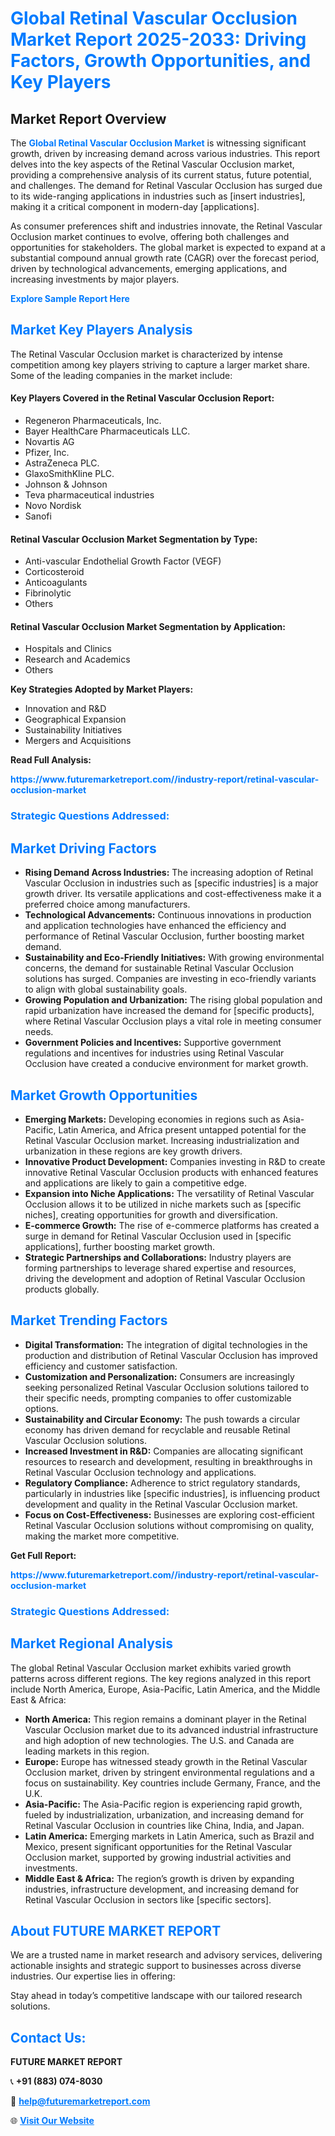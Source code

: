 <h1 style="color: #007BFF;">Global Retinal Vascular Occlusion Market Report 2025-2033: Driving Factors, Growth Opportunities, and Key Players</h1>

<section id="overview">
<h2>Market Report Overview</h2>
<p>The <a href="https://www.futuremarketreport.com//industry-report/retinal-vascular-occlusion-market" style="color: #007BFF; text-decoration: none;"><strong>Global Retinal Vascular Occlusion Market</strong></a> is witnessing significant growth, driven by increasing demand across various industries. This report delves into the key aspects of the Retinal Vascular Occlusion market, providing a comprehensive analysis of its current status, future potential, and challenges. The demand for Retinal Vascular Occlusion has surged due to its wide-ranging applications in industries such as [insert industries], making it a critical component in modern-day [applications].</p>
<p>As consumer preferences shift and industries innovate, the Retinal Vascular Occlusion market continues to evolve, offering both challenges and opportunities for stakeholders. The global market is expected to expand at a substantial compound annual growth rate (CAGR) over the forecast period, driven by technological advancements, emerging applications, and increasing investments by major players.</p>
</section>

<section id="overview">
<p><a href="https://www.futuremarketreport.com//request-sample/reportId=63003" style="color: #007BFF; text-decoration: none;"><strong>Explore Sample Report Here</strong></a></p>
</section>

<section id="key-players">
<h2 style="color: #007BFF;">Market Key Players Analysis</h2>
<p>The Retinal Vascular Occlusion market is characterized by intense competition among key players striving to capture a larger market share. Some of the leading companies in the market include:</p>
<h4>Key Players Covered in the Retinal Vascular Occlusion Report:</h4>
<ul><li>Regeneron Pharmaceuticals, Inc.</li><li>Bayer HealthCare Pharmaceuticals LLC.</li><li>Novartis AG</li><li>Pfizer, Inc.</li><li>AstraZeneca PLC.</li><li>GlaxoSmithKline PLC.</li><li>Johnson &amp; Johnson</li><li>Teva pharmaceutical industries</li><li>Novo Nordisk</li><li>Sanofi</li></ul>
<h4>Retinal Vascular Occlusion Market Segmentation by Type:</h4>
<ul><li>Anti-vascular Endothelial Growth Factor (VEGF)</li><li>Corticosteroid</li><li>Anticoagulants</li><li>Fibrinolytic</li><li>Others</li></ul>

<h4>Retinal Vascular Occlusion Market Segmentation by Application:</h4>
<ul><li>Hospitals and Clinics</li><li>Research and Academics</li><li>Others</li></ul>
<p><strong>Key Strategies Adopted by Market Players:</strong></p>
<ul>
<li>Innovation and R&D</li>
<li>Geographical Expansion</li>
<li>Sustainability Initiatives</li>
<li>Mergers and Acquisitions</li>
</ul>
</section>

<section>
<p><strong>Read Full Analysis: </strong></p><a href="https://www.futuremarketreport.com//industry-report/retinal-vascular-occlusion-market" style="color: #007BFF; text-decoration: none;"><strong>https://www.futuremarketreport.com//industry-report/retinal-vascular-occlusion-market</strong></a>
<h3 style="color: #007BFF;">Strategic Questions Addressed:</h3>
</section>

<section id="driving-factors">
<h2 style="color: #007BFF;">Market Driving Factors</h2>
<ul>
<li><strong>Rising Demand Across Industries:</strong> The increasing adoption of Retinal Vascular Occlusion in industries such as [specific industries] is a major growth driver. Its versatile applications and cost-effectiveness make it a preferred choice among manufacturers.</li>
<li><strong>Technological Advancements:</strong> Continuous innovations in production and application technologies have enhanced the efficiency and performance of Retinal Vascular Occlusion, further boosting market demand.</li>
<li><strong>Sustainability and Eco-Friendly Initiatives:</strong> With growing environmental concerns, the demand for sustainable Retinal Vascular Occlusion solutions has surged. Companies are investing in eco-friendly variants to align with global sustainability goals.</li>
<li><strong>Growing Population and Urbanization:</strong> The rising global population and rapid urbanization have increased the demand for [specific products], where Retinal Vascular Occlusion plays a vital role in meeting consumer needs.</li>
<li><strong>Government Policies and Incentives:</strong> Supportive government regulations and incentives for industries using Retinal Vascular Occlusion have created a conducive environment for market growth.</li>
</ul>
</section>

<section id="growth-opportunities">
<h2 style="color: #007BFF;">Market Growth Opportunities</h2>
<ul>
<li><strong>Emerging Markets:</strong> Developing economies in regions such as Asia-Pacific, Latin America, and Africa present untapped potential for the Retinal Vascular Occlusion market. Increasing industrialization and urbanization in these regions are key growth drivers.</li>
<li><strong>Innovative Product Development:</strong> Companies investing in R&D to create innovative Retinal Vascular Occlusion products with enhanced features and applications are likely to gain a competitive edge.</li>
<li><strong>Expansion into Niche Applications:</strong> The versatility of Retinal Vascular Occlusion allows it to be utilized in niche markets such as [specific niches], creating opportunities for growth and diversification.</li>
<li><strong>E-commerce Growth:</strong> The rise of e-commerce platforms has created a surge in demand for Retinal Vascular Occlusion used in [specific applications], further boosting market growth.</li>
<li><strong>Strategic Partnerships and Collaborations:</strong> Industry players are forming partnerships to leverage shared expertise and resources, driving the development and adoption of Retinal Vascular Occlusion products globally.</li>
</ul>
</section>

<section id="trending-factors">
<h2 style="color: #007BFF;">Market Trending Factors</h2>
<ul>
<li><strong>Digital Transformation:</strong> The integration of digital technologies in the production and distribution of Retinal Vascular Occlusion has improved efficiency and customer satisfaction.</li>
<li><strong>Customization and Personalization:</strong> Consumers are increasingly seeking personalized Retinal Vascular Occlusion solutions tailored to their specific needs, prompting companies to offer customizable options.</li>
<li><strong>Sustainability and Circular Economy:</strong> The push towards a circular economy has driven demand for recyclable and reusable Retinal Vascular Occlusion solutions.</li>
<li><strong>Increased Investment in R&D:</strong> Companies are allocating significant resources to research and development, resulting in breakthroughs in Retinal Vascular Occlusion technology and applications.</li>
<li><strong>Regulatory Compliance:</strong> Adherence to strict regulatory standards, particularly in industries like [specific industries], is influencing product development and quality in the Retinal Vascular Occlusion market.</li>
<li><strong>Focus on Cost-Effectiveness:</strong> Businesses are exploring cost-efficient Retinal Vascular Occlusion solutions without compromising on quality, making the market more competitive.</li>
</ul>
</section>

<section>
<p><strong>Get Full Report: </strong></p><a href="https://www.futuremarketreport.com//industry-report/retinal-vascular-occlusion-market" style="color: #007BFF; text-decoration: none;"><strong>https://www.futuremarketreport.com//industry-report/retinal-vascular-occlusion-market</strong></a>
<h3 style="color: #007BFF;">Strategic Questions Addressed:</h3>
</section>


<section id="regional-analysis">
<h2 style="color: #007BFF;">Market Regional Analysis</h2>
<p>The global Retinal Vascular Occlusion market exhibits varied growth patterns across different regions. The key regions analyzed in this report include North America, Europe, Asia-Pacific, Latin America, and the Middle East & Africa:</p>
<ul>
<li><strong>North America:</strong> This region remains a dominant player in the Retinal Vascular Occlusion market due to its advanced industrial infrastructure and high adoption of new technologies. The U.S. and Canada are leading markets in this region.</li>
<li><strong>Europe:</strong> Europe has witnessed steady growth in the Retinal Vascular Occlusion market, driven by stringent environmental regulations and a focus on sustainability. Key countries include Germany, France, and the U.K.</li>
<li><strong>Asia-Pacific:</strong> The Asia-Pacific region is experiencing rapid growth, fueled by industrialization, urbanization, and increasing demand for Retinal Vascular Occlusion in countries like China, India, and Japan.</li>
<li><strong>Latin America:</strong> Emerging markets in Latin America, such as Brazil and Mexico, present significant opportunities for the Retinal Vascular Occlusion market, supported by growing industrial activities and investments.</li>
<li><strong>Middle East & Africa:</strong> The region’s growth is driven by expanding industries, infrastructure development, and increasing demand for Retinal Vascular Occlusion in sectors like [specific sectors].</li>
</ul>
</section>

<footer>
<h2 style="color: #007BFF;">About FUTURE MARKET REPORT</h2>
<p>We are a trusted name in market research and advisory services, delivering actionable insights and strategic support to businesses across diverse industries. Our expertise lies in offering:</p>

<p>Stay ahead in today’s competitive landscape with our tailored research solutions.</p>

<h2 style="color: #007BFF;">Contact Us:</h2>
<p><strong>FUTURE MARKET REPORT</strong></p>
<p>📞 <strong>+91 (883) 074-8030</strong></p>
<p>📧 <strong><a href="mailto:help@futuremarketreport.com" style="color: #007BFF;">help@futuremarketreport.com</a></strong></p>
<p>🌐 <strong><a href="https://www.futuremarketreport.com/" style="color: #007BFF;">Visit Our Website</a></strong></p>
</footer>